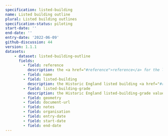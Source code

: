 ```yaml
---
specification: listed-building
name: Listed building outline
plural: Listed building outlines
specification-status: piloting
start-date: ''
end-date: ''
entry-date: '2022-06-09'
github-discussion: 44
version: 1.1.1
datasets:
    - dataset: listed-building-outline
      fields:
        - field: reference
          description: the <a href="#reference">reference</a> for the listed building
        - field: name
        - field: listed-building
          description: the Historic England listed building <a href="#reference">reference</a> for the listed building
        - field: listed-building-grade
          description: the Historic England listed-building-grade value for the listed building
        - field: geometry
        - field: document-url
        - field: notes
        - field: organisation
        - field: entry-date
        - field: start-date
        - field: end-date
---
```

